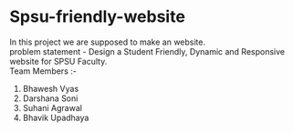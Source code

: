 # Spsu-friendly-website
In this project we are supposed to make an website.
<br>
problem statement - Design a Student Friendly, Dynamic and Responsive website for SPSU Faculty.
<br>
Team Members :-
1. Bhawesh Vyas
2. Darshana Soni
3. Suhani Agrawal
4. Bhavik Upadhaya
